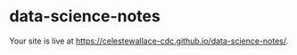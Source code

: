 # data-science-notes

Your site is live at https://celestewallace-cdc.github.io/data-science-notes/.
